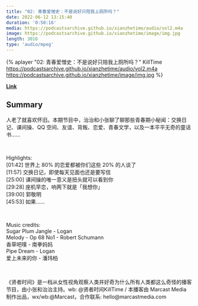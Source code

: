 ```yaml
---
title: "02: 青春爱憎史：不是说好只陪我上厕所吗？"
date: 2022-06-12 13:15:40
duration: '0:50:16'
media: https://podcastsarchive.github.io/xianzhetime/audio/vol2.m4a
image: https://podcastsarchive.github.io/xianzhetime/image/img.jpg
length: 3016
type: 'audio/mpeg'
---
```


{% aplayer "02: 青春爱憎史：不是说好只陪我上厕所吗？" KillTime  https://podcastsarchive.github.io/xianzhetime/audio/vol2.m4a https://podcastsarchive.github.io/xianzhetime/image/img.jpg %}

**[Link](https://www.xiaoyuzhoufm.com/episode/5e7c49e0418a84a04651d28b)**

## Summary
<p >人老了就喜欢怀旧。本期节目中，治治和小张聊了聊那些青春期小秘闻：交换日记、课间操、QQ 空间、友谊、背叛、恋爱、青春文学，以及一本平平无奇的童话书……</p><span><br /></span><p >Highlights:<br />[01:42] 世界上 80% 的恋爱都被你们这些 20% 的人谈了<br />[11:57] 交换日记，即使每天见面也还是要写信<br />[25:00] 课间操的唯一意义是扭头就可以看到你<br />[29:28] 座机早恋，响两下就是「我想你」<br />[39:00] 郭敬明<br />[45:53] 如果……</p><span><br /></span><p >Music credits:<br />Sugar Plum Jangle - Logan<br />Melody - Op 68 No1 - Robert Schumann<br />香草吧噗 - 南拳妈妈<br />Pipe Dream - Logan<br />爱上未来的你 - 潘玮柏</p><span><br /></span><p >《贤者时间》是一档从女性视角观察人类并好奇为什么所有人类都这么奇怪的播客节目，由小张和治治主持。wb: @贤者时间KillTime / 本播客由 Marcast Media 制作出品，wx/wb:@Marcast，合作联系: hello@marcastmedia.com<br /></p><span><br /></span><br />
    